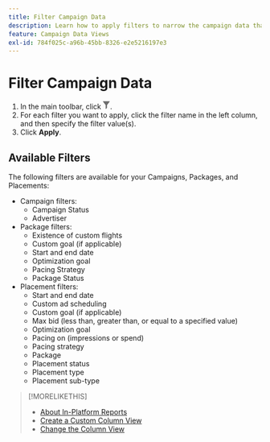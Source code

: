```yaml
---
title: Filter Campaign Data
description: Learn how to apply filters to narrow the campaign data that's displayed.
feature: Campaign Data Views
exl-id: 784f025c-a96b-45bb-8326-e2e5216197e3
---
```

# Filter Campaign Data

1. In the main toolbar, click ![Filter button](/help/dsp/assets/filter.png).
1. For each filter you want to apply, click the filter name in the left column, and then specify the filter value(s).
1. Click **Apply**.

## Available Filters

The following filters are available for your Campaigns, Packages, and Placements:

* Campaign filters:
    * Campaign Status
    * Advertiser
* Package filters:
    * Existence of custom flights
    * Custom goal (if applicable)
    * Start and end date
    * Optimization goal
    * Pacing Strategy
    * Package Status
* Placement filters:
    * Start and end date
    * Custom ad scheduling
    * Custom goal (if applicable)
    * Max bid (less than, greater than, or equal to a specified value)
    * Optimization goal
    * Pacing on (impressions or spend)
    * Pacing strategy
    * Package
    * Placement status
    * Placement type
    * Placement sub-type

>[!MORELIKETHIS]
>
>* [About In-Platform Reports](campaign-reports-about.md)
>* [Create a Custom Column View](column-view-create.md)
>* [Change the Column View](column-view-change.md)
